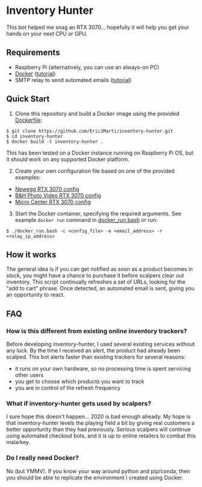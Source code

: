 # Inventory Hunter

This bot helped me snag an RTX 3070... hopefully it will help you get your hands on your next CPU or GPU.

## Requirements

- Raspberry Pi (alternatively, you can use an always-on PC)
- [Docker](https://www.docker.com/) ([tutorial](https://phoenixnap.com/kb/docker-on-raspberry-pi))
- SMTP relay to send automated emails ([tutorial](https://medium.com/swlh/setting-up-gmail-and-other-email-on-a-raspberry-pi-6f7e3ad3d0e))

## Quick Start

1. Clone this repository and build a Docker image using the provided [Dockerfile](Dockerfile):
```
$ git clone https://github.com/EricJMarti/inventory-hunter.git
$ cd inventory-hunter
$ docker build -t inventory-hunter .
```
This has been tested on a Docker instance running on Raspberry Pi OS, but it *should* work on any supported Docker platform.

2. Create your own configuration file based on one of the provided examples:
- [Newegg RTX 3070 config](config/newegg_rtx_3070.yaml)
- [B&H Photo Video RTX 3070 config](config/bhphoto_rtx_3070.yaml)
- [Micro Center RTX 3070 config](config/microcenter_rtx_3070.yaml)

3. Start the Docker container, specifying the required arguments. See example `docker run` command in [docker_run.bash](docker_run.bash) or run:
```
$ ./docker_run.bash -c <config_file> -e <email_address> -r <relay_ip_address>
```

## How it works

The general idea is if you can get notified as soon as a product becomes in stock, you might have a chance to purchase it before scalpers clear out inventory. This script continually refreshes a set of URLs, looking for the "add to cart" phrase. Once detected, an automated email is sent, giving you an opportunity to react.

## FAQ

### How is this different from existing online inventory trackers?

Before developing inventory-hunter, I used several existing services without any luck. By the time I received an alert, the product had already been scalped. This bot alerts faster than existing trackers for several reasons:
- it runs on your own hardware, so no processing time is spent servicing other users
- you get to choose which products you want to track
- you are in control of the refresh frequency

### What if inventory-hunter gets used by scalpers?

I sure hope this doesn't happen... 2020 is bad enough already. My hope is that inventory-hunter levels the playing field a bit by giving real customers a better opportunity than they had previously. Serious scalpers will continue using automated checkout bots, and it is up to online retailers to combat this malarkey.

### Do I really need Docker?

No (but YMMV). If you know your way around python and pip/conda, then you should be able to replicate the environment I created using Docker.

